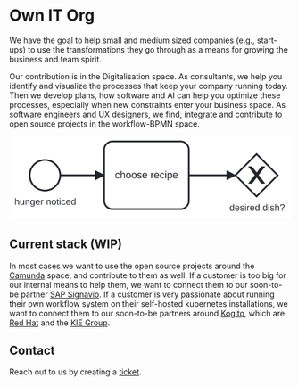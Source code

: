 # Own IT Org

We have the goal to help small and medium sized companies (e.g., start-ups) to use the transformations they go through as a means for growing the business and team spirit.

Our contribution is in the Digitalisation space. As consultants, we help you identify and visualize the processes that keep your company running today. Then we develop plans, how software and AI can help you optimize these processes, especially when new constraints enter your business space.
As software engineers and UX designers, we find, integrate and contribute to open source projects in the workflow-BPMN space.

![Example BPMN workflow](https://raw.githubusercontent.com/Own-I-T-Org/.github/main/diagram.svg)

## Current stack (WIP)

In most cases we want to use the open source projects around the [Camunda](https://github.com/camunda) space, and contribute to them as well.
If a customer is too big for our internal means to help them, we want to connect them to our soon-to-be partner [SAP Signavio](https://github.com/signavio).
If a customer is very passionate about running their own workflow system on their self-hosted kubernetes installations, we want to connect them to our soon-to-be partners around [Kogito](http://kogito.kie.org/), which are [Red Hat](https://redhat.com) and the [KIE Group](https://github.com/kiegroup).

## Contact

Reach out to us by creating a [ticket](https://github.com/Own-I-T-Org/.github/issues).
